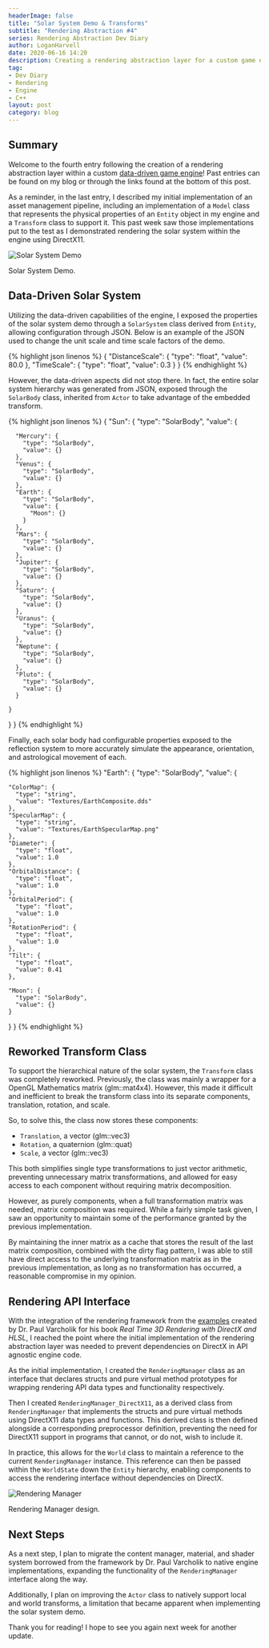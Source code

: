 ```yaml
---
headerImage: false
title: "Solar System Demo & Transforms"
subtitle: "Rendering Abstraction #4"
series: Rendering Abstraction Dev Diary
author: LoganHarvell
date: 2020-06-16 14:20
description: Creating a rendering abstraction layer for a custom game engine.
tag:
- Dev Diary
- Rendering
- Engine
- C++
layout: post
category: blog
---
```


## Summary

Welcome to the fourth entry following the creation of a rendering abstraction layer within a custom [data-driven game engine](/fiea-game-engine)! Past entries can be found on my blog or through the links found at the bottom of this post.

As a reminder, in the last entry, I described my initial implementation of an asset management pipeline, including an implementation of a `Model` class that represents the physical properties of an `Entity` object in my engine and a `Transform` class to support it. This past week saw those implementations put to the test as I demonstrated rendering the solar system within the engine using DirectX11.

![Solar System Demo](/assets/images/FieaGameEngine/SolarSystemDemo.png)
<figcaption class="caption">Solar System Demo.</figcaption>

## Data-Driven Solar System

Utilizing the data-driven capabilities of the engine, I exposed the properties of the solar system demo through a `SolarSystem` class derived from `Entity`, allowing configuration through JSON. Below is an example of the JSON used to change the unit scale and time scale factors of the demo.

{% highlight json linenos %}
{
  "DistanceScale": {
    "type": "float",
    "value": 80.0
  },
  "TimeScale": {
    "type": "float",
    "value": 0.3
  }
}
{% endhighlight %}

However, the data-driven aspects did not stop there. In fact, the entire solar system hierarchy was generated from JSON, exposed through the `SolarBody` class, inherited from `Actor` to take advantage of the embedded transform.

{% highlight json linenos %}
{
  "Sun": {
    "type": "SolarBody",
    "value": {

      "Mercury": {
        "type": "SolarBody",
        "value": {}
      },
      "Venus": {
        "type": "SolarBody",
        "value": {}
      },
      "Earth": {
        "type": "SolarBody",
        "value": {
          "Moon": {}
        }
      },
      "Mars": {
        "type": "SolarBody",
        "value": {}
      },
      "Jupiter": {
        "type": "SolarBody",
        "value": {}
      },
      "Saturn": {
        "type": "SolarBody",
        "value": {}
      },
      "Uranus": {
        "type": "SolarBody",
        "value": {}
      },
      "Neptune": {
        "type": "SolarBody",
        "value": {}
      },
      "Pluto": {
        "type": "SolarBody",
        "value": {}
      }

    }
  }
}
{% endhighlight %}

Finally, each solar body had configurable properties exposed to the reflection system to more accurately simulate the appearance, orientation, and astrological movement of each.

{% highlight json linenos %}
"Earth": {
  "type": "SolarBody",
  "value": {

    "ColorMap": {
      "type": "string",
      "value": "Textures/EarthComposite.dds"
    },
    "SpecularMap": {
      "type": "string",
      "value": "Textures/EarthSpecularMap.png"
    },
    "Diameter": {
      "type": "float",
      "value": 1.0
    },
    "OrbitalDistance": {
      "type": "float",
      "value": 1.0
    },
    "OrbitalPeriod": {
      "type": "float",
      "value": 1.0
    },
    "RotationPeriod": {
      "type": "float",
      "value": 1.0
    },
    "Tilt": {
      "type": "float",
      "value": 0.41
    },

    "Moon": {
      "type": "SolarBody",
      "value": {}
    }
  }
}
{% endhighlight %}

## Reworked Transform Class

To support the hierarchical nature of the solar system, the `Transform` class was completely reworked. Previously, the class was mainly a wrapper for a OpenGL Mathematics matrix (glm::mat4x4). However, this made it difficult and inefficient to break the transform class into its separate components, translation, rotation, and scale.

So, to solve this, the class now stores these components:

- `Translation`, a vector (glm::vec3)
- `Rotation`, a quaternion (glm::quat)
- `Scale`, a vector (glm::vec3)

This both simplifies single type transformations to just vector arithmetic, preventing unnecessary matrix transformations, and allowed for easy access to each component without requiring matrix decomposition.

However, as purely components, when a full transformation matrix was needed, matrix composition was required. While a fairly simple task given, I saw an opportunity to maintain some of the performance granted by the previous implementation.

By maintaining the inner matrix as a cache that stores the result of the last matrix composition, combined with the dirty flag pattern, I was able to still have direct access to the underlying transformation matrix as in the previous implementation, as long as no transformation has occurred, a reasonable compromise in my opinion.

## Rendering API Interface

With the integration of the rendering framework from the [examples](https://bitbucket.org/pvarcholik/real-time-3d-rendering-with-directx-and-hlsl/src/master/) created by Dr. Paul Varcholik for his book *Real Time 3D Rendering with DirectX and HLSL*, I reached the point where the initial implementation of the rendering abstraction layer was needed to prevent dependencies on DirectX in API agnostic engine code.

As the initial implementation, I created the `RenderingManager` class as an interface that declares structs and pure virtual method prototypes for wrapping rendering API data types and functionality respectively.

Then I created `RenderingManager_DirectX11`, as a derived class from `RenderingManager` that implements the structs and pure virtual methods using DirectX11 data types and functions. This derived class is then defined alongside a corresponding preprocessor definition, preventing the need for DirectX11 support in programs that cannot, or do not, wish to include it.

In practice, this allows for the `World` class to maintain a reference to the current `RenderingManager` instance. This reference can then be passed within the `WorldState` down the `Entity` hierarchy, enabling components to access the rendering interface without dependencies on DirectX.

![Rendering Manager](/assets/images/FieaGameEngine/RenderingManager.png)
<figcaption class="caption">Rendering Manager design.</figcaption>

## Next Steps

As a next step, I plan to migrate the content manager, material, and shader system borrowed from the framework by Dr. Paul Varcholik to native engine implementations, expanding the functionality of the `RenderingManager` interface along the way.

Additionally, I plan on improving the `Actor` class to natively support local and world transforms, a limitation that became apparent when implementing the solar system demo.

Thank you for reading! I hope to see you again next week for another update.
